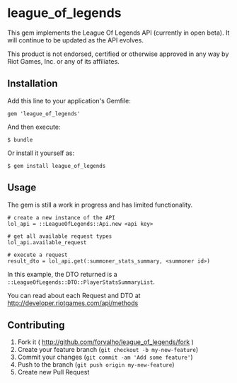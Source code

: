 # league_of_legends

This gem implements the League Of Legends API (currently in open beta). It will continue to be updated as the API evolves.

This product is not endorsed, certified or otherwise approved in any way by Riot Games, Inc. or any of its affiliates.

## Installation

Add this line to your application's Gemfile:

    gem 'league_of_legends'

And then execute:

    $ bundle

Or install it yourself as:

    $ gem install league_of_legends

## Usage

The gem is still a work in progress and has limited functionality.

    # create a new instance of the API
    lol_api = ::LeagueOfLegends::Api.new <api key>

    # get all available request types
    lol_api.available_request

    # execute a request
    result_dto = lol_api.get(:summoner_stats_summary, <summoner id>)


In this example, the DTO returned is a `::LeagueOfLegends::DTO::PlayerStatsSummaryList`.

You can read about each Request and DTO at http://developer.riotgames.com/api/methods



## Contributing

1. Fork it ( http://github.com/forvalho/league_of_legends/fork )
2. Create your feature branch (`git checkout -b my-new-feature`)
3. Commit your changes (`git commit -am 'Add some feature'`)
4. Push to the branch (`git push origin my-new-feature`)
5. Create new Pull Request
